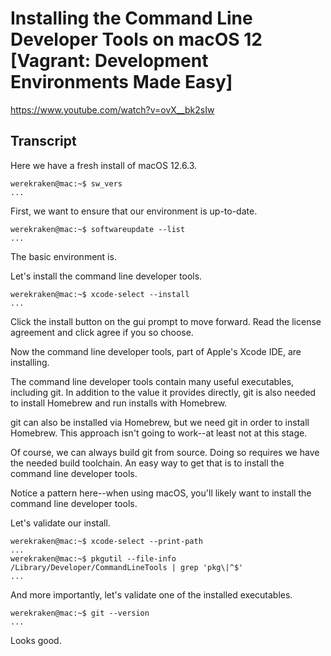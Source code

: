# Installing the Command Line Developer Tools on macOS 12 [Vagrant: Development Environments Made Easy]

https://www.youtube.com/watch?v=ovX__bk2sIw

## Transcript

Here we have a fresh install of macOS 12.6.3.
```
werekraken@mac:~$ sw_vers
...
```

First, we want to ensure that our environment is up-to-date.
```
werekraken@mac:~$ softwareupdate --list
...
```
The basic environment is.

Let's install the command line developer tools.
```
werekraken@mac:~$ xcode-select --install
...
```

Click the install button on the gui prompt to move forward. Read the license agreement and click agree if you so choose.

Now the command line developer tools, part of Apple's Xcode IDE, are installing.

The command line developer tools contain many useful executables, including git. In addition to the value it provides directly, git is also needed to install Homebrew and run installs with Homebrew.

git can also be installed via Homebrew, but we need git in order to install Homebrew. This approach isn't going to work--at least not at this stage.

Of course, we can always build git from source. Doing so requires we have the needed build toolchain. An easy way to get that is to install the command line developer tools.

Notice a pattern here--when using macOS, you'll likely want to install the command line developer tools.

Let's validate our install.
```
werekraken@mac:~$ xcode-select --print-path
...
werekraken@mac:~$ pkgutil --file-info /Library/Developer/CommandLineTools | grep 'pkg\|^$'
...
```

And more importantly, let's validate one of the installed executables.
```
werekraken@mac:~$ git --version
...
```
Looks good.
